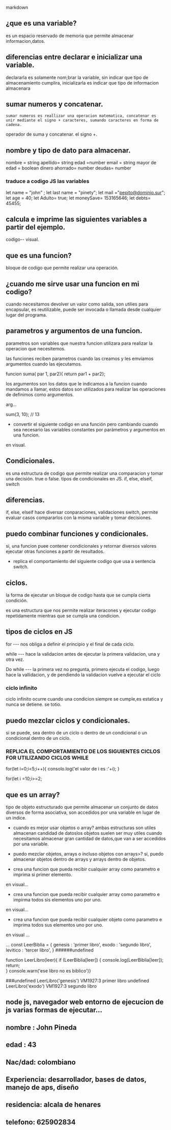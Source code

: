 markdown

## ¿que es una variable? 
es un espacio reservado de memoria que permite almacenar informacion,datos.
## diferencias entre declarar e inicializar una variable.
declararla es solamente  nom;brar la variable, sin indicar que tipo de almacenamiento cumplira, inicializarla es indicar que tipo de informacion almacenara  
## sumar numeros y concatenar.
	sumar numeros es reallizar una operacion matematica, concatenar es unir mediante el signo + caracteres, sumando caracteres en forma de cadena.
 operador de suma y concatenar.
el signo +.
## nombre y tipo de dato para almacenar.
nombre =  string
apellido= string
edad =number
email = string
mayor de edad = boolean
dinero ahorrado= number
deudas= number

### traduce a codigo JS las variables 
let name = "john" ;
let last name = "pinety";
let mail ="pepito@dominio.sur";
let age = 40;
let Adulto= true;
let moneySave= 153165646;
let debts= 45455;

## calcula e imprime las siguientes variables a partir del ejemplo.
 codigo-- visual.
##  que es una funcion?
bloque de codigo que permite realizar una operación.
##  ¿cuando me sirve usar una funcion en mi codigo?
cuando necesitamos devolver un valor como salida, son utilies para encapsular, es reutilizable, puede ser invocada o llamada desde cualquier lugar del programa.

## parametros y argumentos de una funcion.
parametros son variables que nuestra funcion utilizara para realizar la operacion que necesitemos.

las funciones reciben parametros cuando las creamos y les emviamos argumentos cuando las ejecutamos.

funcion suma( par 1, par2){
return par1 + par2};

los argumentos son los datos que le indicamos a la funcion cuando mandamos a llamar, estos datos son utilizados para realizar las operaciones de definimos como argumentos.
  
arg...

sum(3, 10); // 13

- convertir  el siguiente codigo en una función pero cambiando cuando sea necesario las variables constantes por parámetros y argumentos en una funcion.

en visual.


## Condicionales.
es una estructura de codigo que permite realizar una comparacion y tomar una decisión. true o false.
tipos de condicionales en JS.
if, else, elseif, switch 

## diferencias.
if, else, elseif hace diversar conparaciones, validaciones
switch, permite evaluar casos compararlos con la misma variable y tomar decisiones.

##  puedo combinar funciones y condicionales.

si, una funcion puee contener condicionales y retornar diversos  valores ejecutar otras funciones a partir de resultados.

- replica el comportamiento del siguiente codigo que usa a sentencia switch.

## ciclos.
la forma de ejecutar un bloque de codigo hasta que se cumpla cierta condición.

es una estructura  que nos permite realizar iteracones y ejecutar codigo repetidamente  mientras  que se cumpla una condicion.
##  tipos de ciclos en JS
for  --- nos obliga a definir el principio y el final de cada ciclo.

while   --- hace la validacion antes de ejecutar la primera validacion, una y otra vez.

Do while  --- la primera vez no pregunta, primero ejecuta el codigo, luego hace la vallidacion,  y de pendiendo la validacion vuelve a ejecutar el ciclo
### ciclo infinito
ciclo infinito ocurre cuando una condicion siempre se cumple,es estatica y nunca se detiene.  se totio.

## puedo mezclar ciclos y condicionales.

si se puede,  sea dentro de un ciclo o dentro de un condicional o un condicional dentro de un ciclo.

### REPLICA EL COMPORTAMIENTO DE LOS SIGUIENTES CICLOS  FOR UTILIZANDO CICLOS WHILE

for(let i=0;i<5;i++){
consolo.log('el valor de i es :'+i);
}

for(let i =10;i>=2;


## que es un array?
tipo de objeto estructurado que permite almacenar un conjunto de datos diversos de forma asociativa, son accedidos por una variable en lugar de un indice.
- cuando es mejor usar objetos o array?
ambas estructuras son utiles almacenan candidad de datoslos objetos suelen ser muy utiles cuando necesitamos almacenar gran cantidad de datos,que van a ser accedidos por una variable.

- puedo mezclar objetos, arrays o incluso objetos con arrays>?
si, puedo almacenar objetos dentro de arrays y arrays  dentro de objetos.

- crea una funcion  que pueda recibir cualquier array como parametro e imprima si primer elemento.

en visual...
- crea una funcion que pueda recibir cualquier array como parametro e impirma todos sis elementos uno por uno.

en visual...

- crea una funcion  que pueda recibir cualquier objeto como parametro  e imprima  todos sus elementos uno por uno.

 en visual ...

...
const   LeerBiblia  = {
    genesis : 'primer libro',
    exodo : 'segundo libro',
    levitico : 'tercer libro',
}
######undefined

function LeerLibro(leer){ if (LeerBiblia[leer]) {
            console.log(LeerBiblia[leer]); return;   
} console.warn('ese libro no es biblico')}

###undefined
LeerLibro('genesis')
VM1927:3 primer libro
undefined
LeerLibro('exodo')
VM1927:3 segundo libro



## node js, navegador web  entorno de ejecucion de js   varias formas de ejecutar...


## nombre : John Pineda 
## edad   : 43 
## Nac/dad: colombiano
## Experiencia: desarrollador, bases de datos, manejo de aps, diseño
## residencia: alcala de henares
## telefono: 625902834
